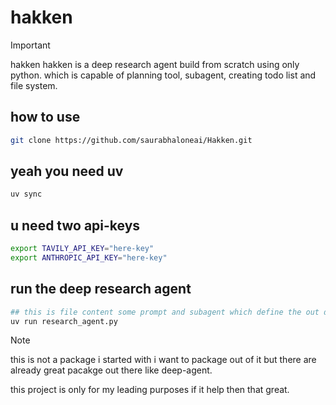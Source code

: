 # hakken 

> [!IMPORTANT] 
> hakken hakken is a deep research agent build from scratch using only python.
> which is capable of planning tool, subagent, creating todo list and file system.


## how to use 

```bash 
git clone https://github.com/saurabhaloneai/Hakken.git
```
## yeah you need uv 

```bash
uv sync 
```
## u need two api-keys 

```bash 
export TAVILY_API_KEY="here-key"
export ANTHROPIC_API_KEY="here-key"
```

## run the deep research agent 

```python
## this is file content some prompt and subagent which define the out deep research agent
uv run research_agent.py
```

>[!NOTE] 
> this is not a package i started with i want to package out of it but there are already great pacakge out there like deep-agent.
>
> this project is only for my leading purposes if it help then that great. 


